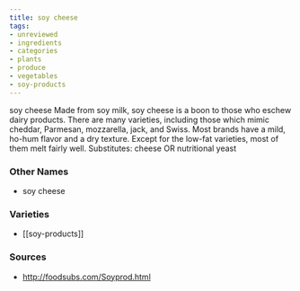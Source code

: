 ```yaml
---
title: soy cheese
tags:
- unreviewed
- ingredients
- categories
- plants
- produce
- vegetables
- soy-products
---
```

soy cheese Made from soy milk, soy cheese is a boon to those who eschew dairy products. There are many varieties, including those which mimic cheddar, Parmesan, mozzarella, jack, and Swiss. Most brands have a mild, ho-hum flavor and a dry texture. Except for the low-fat varieties, most of them melt fairly well. Substitutes: cheese OR nutritional yeast

### Other Names

* soy cheese

### Varieties

* [[soy-products]]

### Sources
* http://foodsubs.com/Soyprod.html
